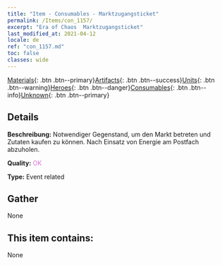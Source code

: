```yaml
---
title: "Item - Consumables - Marktzugangsticket"
permalink: /Items/con_1157/
excerpt: "Era of Chaos  Marktzugangsticket"
last_modified_at: 2021-04-12
locale: de
ref: "con_1157.md"
toc: false
classes: wide
---
```

 [Materials](/de/Items/){: .btn .btn--primary}[Artifacts](/de/Items/Artifacts/){: .btn .btn--success}[Units](/de/Items/Units/){: .btn .btn--warning}[Heroes](/de/Items/Heroes/){: .btn .btn--danger}[Consumables](/de/Items/Consumables/){: .btn .btn--info}[Unknown](/de/Items/Unknown/){: .btn .btn--primary}

## Details
 **Beschreibung:** Notwendiger Gegenstand, um den Markt betreten und Zutaten kaufen zu können. Nach Einsatz von Energie am Postfach abzuholen.

 **Quality:** <span style="color: #DA70D6">OK</span>

 **Type:** Event related

## Gather

  None

## This item contains:

  None

